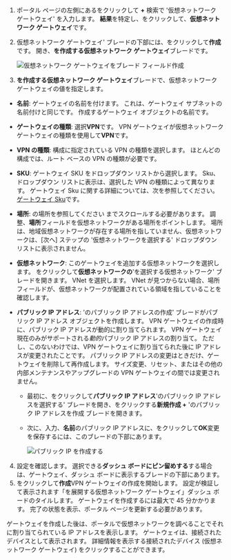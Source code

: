 1. ポータル ページの左側にあるをクリックして **+** 検索で '仮想ネットワーク ゲートウェイ' を入力します。 **結果**を特定し、をクリックして、**仮想ネットワーク ゲートウェイ**です。
2. 仮想ネットワーク ゲートウェイ' ブレードの下部には、をクリックして**作成**です。 開き、**を作成する仮想ネットワーク ゲートウェイ**ブレードです。

    ![仮想ネットワーク ゲートウェイをブレード フィールド作成](./media/vpn-gateway-add-gw-s2s-rm-portal-include/vnet_gw.png "新しいゲートウェイ")

3. **を作成する仮想ネットワーク ゲートウェイ**ブレードで、仮想ネットワーク ゲートウェイの値を指定します。

  - **名前**: ゲートウェイの名前を付けます。 これは、ゲートウェイ サブネットの名前付けと同じです。 作成するゲートウェイ オブジェクトの名前です。
  - **ゲートウェイの種類**: 選択**VPN**です。 VPN ゲートウェイが仮想ネットワーク ゲートウェイの種類を使用して**VPN**です。 
  - **VPN の種類**: 構成に指定されている VPN の種類を選択します。 ほとんどの構成では、ルート ベースの VPN の種類が必要です。
  - **SKU**: ゲートウェイ SKU をドロップダウン リストから選択します。 Sku、ドロップダウン リストに表示は、選択した VPN の種類によって異なります。 ゲートウェイ Sku に関する詳細については、次を参照してください。[ゲートウェイ Sku](../articles/vpn-gateway/vpn-gateway-about-vpn-gateway-settings.md#gwsku)です。
  - **場所**: の場所を参照してください までスクロールする必要があります。 調整、**場所**フィールドを仮想ネットワークがある場所をポイントします。 場所は、地域仮想ネットワークが存在する場所を指していません、仮想ネットワークは、[次へ] ステップの '仮想ネットワークを選択する' ドロップダウン リストに表示されません。
  - **仮想ネットワーク**: このゲートウェイを追加する仮想ネットワークを選択します。 をクリックして**仮想ネットワークの**'を選択する仮想ネットワーク' ブレードを開きます。 VNet を選択します。 VNet が見つからない場合、場所フィールドが、仮想ネットワークが配置されている領域を指していることを確認します。
  - **パブリック IP アドレス**: 'のパブリック IP アドレスの作成' ブレードがパブリック IP アドレス オブジェクトを作成します。 VPN ゲートウェイの作成時に、パブリック IP アドレスが動的に割り当てられます。 VPN ゲートウェイ現在のみがサポートされる*動的*パブリック IP アドレスの割り当て。 ただし、このないわけでは、VPN ゲートウェイに割り当てられた後に IP アドレスが変更されたことです。 パブリック IP アドレスの変更はときだけ、ゲートウェイを削除して再作成します。 サイズ変更、リセット、またはその他の内部メンテナンスやアップグレードの VPN ゲートウェイの間では変更されません。

    - 最初に、をクリックして**パブリック IP アドレス**'のパブリック IP アドレスを選択する' ブレードを開き、をクリックする**新規作成 +** 'のパブリック IP アドレスを作成 ブレードを開きます。
    - 次に、入力、**名前**のパブリック IP アドレスに、をクリックして**OK**変更を保存するには、このブレードの下部にあります。

      ![パブリック IP を作成する](./media/vpn-gateway-add-gw-s2s-rm-portal-include/pip.png "PIP の作成")

4. 設定を確認します。 選択できる**ダッシュ ボードにピン留めする**する場合は、ゲートウェイ、ダッシュ ボードに表示するブレードの下部にあります。 
5. をクリックして**作成**VPN ゲートウェイの作成を開始します。 設定が検証して表示されます「を展開する仮想ネットワーク ゲートウェイ」ダッシュ ボードのタイルします。 ゲートウェイを作成するには最大で 45 分かかります。 完了の状態を表示、ポータル ページを更新する必要があります。

ゲートウェイを作成した後は、ポータルで仮想ネットワークを調べることでそれに割り当てられている IP アドレスを表示します。 ゲートウェイは、接続されたデバイスとして表示されます。 詳細情報を表示する接続されたデバイス (仮想ネットワーク ゲートウェイ) をクリックすることができます。
